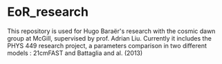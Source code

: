 # EoR_research
This repository is used for Hugo Baraër's research with the cosmic dawn group at McGill, supervised by prof. Adrian Liu. Currently it includes the PHYS 449 research project, a parameters comparison in two different models : 21cmFAST and Battaglia and al. (2013) 
